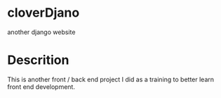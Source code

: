 # cloverDjano
another django website

# Descrition 
This is another front / back end project I did as a training to better learn front end development.  
